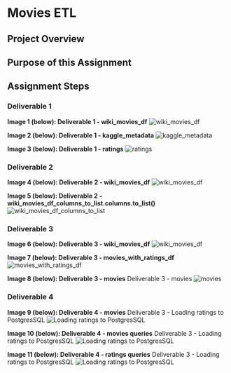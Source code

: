# Movies ETL

## Project Overview




## Purpose of this Assignment



## Assignment Steps

### Deliverable 1



**Image 1 (below): Deliverable 1 - wiki_movies_df**
![wiki_movies_df](./Resources/Deliverable1_wiki_movies_df.png)

**Image 2 (below): Deliverable 1 - kaggle_metadata**
![kaggle_metadata](./Resources/Deliverable1_kaggle_metadata.png)

**Image 3 (below): Deliverable 1 - ratings**
![ratings](./Resources/Deliverable1_ratings.png)




### Deliverable 2

**Image 4 (below): Deliverable 2 - wiki_movies_df**
![wiki_movies_df](./Resources/Deliverable2_wiki_movies_df.png)


**Image 5 (below): Deliverable 2 - wiki_movies_df_columns_to_list.columns.to_list()**
![wiki_movies_df_columns_to_list](./Resources/Deliverable2_wiki_movies_df_columns_to_list.png)





### Deliverable 3

**Image 6 (below): Deliverable 3 - wiki_movies_df**
![wiki_movies_df](./Resources/Deliverable3_wiki_movies_df.png)

**Image 7 (below): Deliverable 3 - movies_with_ratings_df**
![movies_with_ratings_df](./Resources/Deliverable3_movies_with_ratings_df.png)

**Image 8 (below): Deliverable 3 - movies**
Deliverable 3 - movies
![movies](./Resources/Deliverable3_movies_df.png)




### Deliverable 4

**Image 9 (below): Deliverable 4 - movies**
Deliverable 3 - Loading ratings to PostgresSQL
![Loading ratings to PostgresSQL](./Resources/Deliverable4_loading_ratings_to_SQL.png)


**Image 10 (below): Deliverable 4 - movies queries**
Deliverable 3 - Loading ratings to PostgresSQL
![Loading ratings to PostgresSQL](./Resources/movies_query.png)

**Image 11 (below): Deliverable 4 - ratings queries**
Deliverable 3 - Loading ratings to PostgresSQL
![Loading ratings to PostgresSQL](./Resources/ratings_query.png)